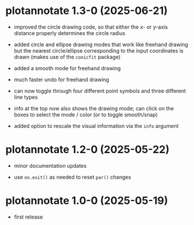# plotannotate 1.3-0 (2025-06-21)

- improved the circle drawing code, so that either the x- or y-axis distance properly determines the circle radius

- added circle and ellipse drawing modes that work like freehand drawing but the nearest circle/ellipse corresponding to the input coordinates is drawn (makes use of the `conicfit` package)

- added a smooth mode for freehand drawing

- much faster undo for freehand drawing

- can now toggle through four different point symbols and three different line types

- info at the top now also shows the drawing mode; can click on the boxes to select the mode / color (or to toggle smooth/snap)

- added option to rescale the visual information via the `info` argument

# plotannotate 1.2-0 (2025-05-22)

- minor documentation updates

- use `on.exit()` as needed to reset `par()` changes

# plotannotate 1.0-0 (2025-05-19)

- first release
